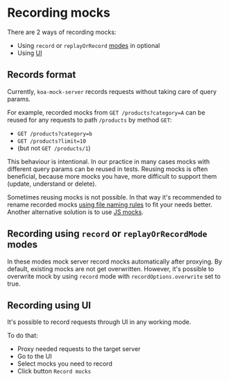 # Recording mocks

There are 2 ways of recording mocks:
 * Using `record` or `replayOrRecord` [modes](./workingModes.md) in optional
 * Using [UI](./ui.md)

## Records format

Currently, `koa-mock-server` records requests without taking care of query params.

For example, recorded mocks from `GET /products?category=A` can be reused for any requests to path `/products` by method `GET`:
 * `GET /products?category=b`
 * `GET /products?limit=10`
 * (but not `GET /products/1`)

This behaviour is intentional. In our practice in many cases mocks with different query params can be reused in tests.
Reusing mocks is often beneficial, because more mocks you have, more difficult to support them (update, understand or delete).

Sometimes reusing mocks is not possible.
In that way it's recommended to rename recorded mocks [using file naming rules](./mocks.md) to
fit your needs better. Another alternative solution is to use [JS mocks](./mocks.md#js-mocks).

## Recording using `record` or `replayOrRecordMode` modes

In these modes mock server record mocks automatically after proxying. By default, existing mocks are not get overwritten.
However, it's possible to overwrite mock by using `record` mode with `recordOptions.overwrite` set to true.

## Recording using UI

It's possible to record requests through UI in any working mode.

To do that:
 * Proxy needed requests to the target server
 * Go to the UI
 * Select mocks you need to record
 * Click button `Record mocks`
